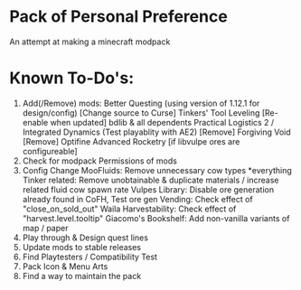 # Pack of Personal Preference
An attempt at making a minecraft modpack

# Known To-Do's:
1. Add(/Remove) mods: 
	Better Questing (using version of 1.12.1 for design/config)
	[Change source to Curse] Tinkers' Tool Leveling
	[Re-enable when updated] bdlib & all dependents
	Practical Logistics 2 / Integrated Dynamics (Test playablity with AE2)
	[Remove] Forgiving Void
	[Remove] Optifine
	Advanced Rocketry [if libvulpe ores are configureable]
2. Check for modpack Permissions of mods
3. Config Change
	MooFluids:
		Remove unnecessary cow types
	*everything Tinker related:
		Remove unobtainable & duplicate materials / increase related fluid cow spawn rate
	Vulpes Library:
		Disable ore generation already found in CoFH, Test ore gen
	Vending:
		Check effect of "close_on_sold_out"
	Waila Harvestability:
		Check effect of "harvest.level.tooltip"
	Giacomo's Bookshelf:
		Add non-vanilla variants of map / paper
4. Play through & Design quest lines
5. Update mods to stable releases
6. Find Playtesters / Compatibility Test
7. Pack Icon & Menu Arts
8. Find a way to maintain the pack